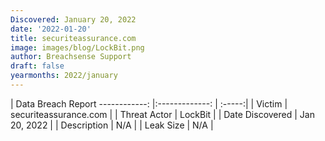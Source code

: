 ```yaml
---
Discovered: January 20, 2022
date: '2022-01-20'
title: securiteassurance.com
image: images/blog/LockBit.png
author: Breachsense Support
draft: false
yearmonths: 2022/january
---
```



| Data Breach Report
------------:   |:-------------:    | :-----:|
| Victim    | securiteassurance.com      | 
| Threat Actor    | LockBit      | 
| Date Discovered    | Jan 20, 2022      | 
| Description    | N/A      | 
| Leak Size    | N/A      | 

